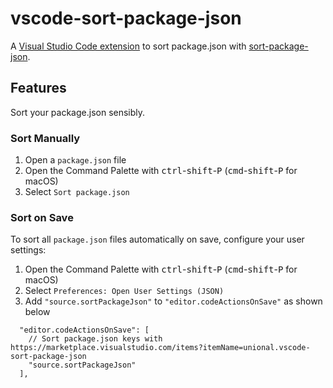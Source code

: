 # vscode-sort-package-json

A [Visual Studio Code extension][marketplace] to sort package.json with [sort-package-json].

## Features

Sort your package.json sensibly.

### Sort Manually

1. Open a `package.json` file
2. Open the Command Palette with <kbd>ctrl</kbd>-<kbd>shift</kbd>-<kbd>P</kbd> (<kbd>cmd</kbd>-<kbd>shift</kbd>-<kbd>P</kbd> for macOS)
3. Select `Sort package.json`

### Sort on Save

To sort all `package.json` files automatically on save, configure your user settings:

1. Open the Command Palette with <kbd>ctrl</kbd>-<kbd>shift</kbd>-<kbd>P</kbd> (<kbd>cmd</kbd>-<kbd>shift</kbd>-<kbd>P</kbd> for macOS)
2. Select `Preferences: Open User Settings (JSON)`
3. Add `"source.sortPackageJson"` to `"editor.codeActionsOnSave"` as shown below

```json5
  "editor.codeActionsOnSave": [
    // Sort package.json keys with https://marketplace.visualstudio.com/items?itemName=unional.vscode-sort-package-json
    "source.sortPackageJson"
  ],
```

[marketplace]: https://marketplace.visualstudio.com/items?itemName=unional.vscode-sort-package-json
[sort-package-json]: https://github.com/keithamus/sort-package-json
